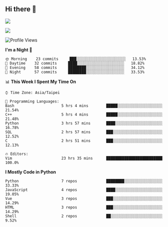 ## Hi there 👋

![](https://github-readme-stats.vercel.app/api?username=CSY54&theme=nord&show_icons=true)

![](https://github-readme-stats.vercel.app/api/top-langs/?username=CSY54&theme=nord&layout=compact&card_width=445)

<!--START_SECTION:waka-->
![Profile Views](http://img.shields.io/badge/Profile%20Views-19-blue)

**I'm a Night 🦉** 

```text
🌞 Morning    23 commits     ███░░░░░░░░░░░░░░░░░░░░░░   13.53% 
🌆 Daytime    32 commits     ████░░░░░░░░░░░░░░░░░░░░░   18.82% 
🌃 Evening    58 commits     ████████░░░░░░░░░░░░░░░░░   34.12% 
🌙 Night      57 commits     ████████░░░░░░░░░░░░░░░░░   33.53%

```


📊 **This Week I Spent My Time On** 

```text
⌚︎ Time Zone: Asia/Taipei

💬 Programming Languages: 
Bash                     5 hrs 4 mins        █████░░░░░░░░░░░░░░░░░░░░   21.54% 
C++                      5 hrs 4 mins        █████░░░░░░░░░░░░░░░░░░░░   21.48% 
Python                   3 hrs 57 mins       ████░░░░░░░░░░░░░░░░░░░░░   16.78% 
SQL                      2 hrs 57 mins       ███░░░░░░░░░░░░░░░░░░░░░░   12.52% 
C                        2 hrs 51 mins       ███░░░░░░░░░░░░░░░░░░░░░░   12.13%

🔥 Editors: 
Vim                      23 hrs 35 mins      █████████████████████████   100.0%

```

**I Mostly Code in Python** 

```text
Python                   7 repos             ████████░░░░░░░░░░░░░░░░░   33.33% 
JavaScript               4 repos             ████░░░░░░░░░░░░░░░░░░░░░   19.05% 
Vue                      3 repos             ███░░░░░░░░░░░░░░░░░░░░░░   14.29% 
HTML                     3 repos             ███░░░░░░░░░░░░░░░░░░░░░░   14.29% 
Shell                    2 repos             ██░░░░░░░░░░░░░░░░░░░░░░░   9.52%

```



<!--END_SECTION:waka-->

<!--
**CSY54/CSY54** is a ✨ _special_ ✨ repository because its `README.md` (this file) appears on your GitHub profile.

Here are some ideas to get you started:

- 🔭 I’m currently working on ...
- 🌱 I’m currently learning ...
- 👯 I’m looking to collaborate on ...
- 🤔 I’m looking for help with ...
- 💬 Ask me about ...
- 📫 How to reach me: ...
- 😄 Pronouns: ...
- ⚡ Fun fact: ...
-->
